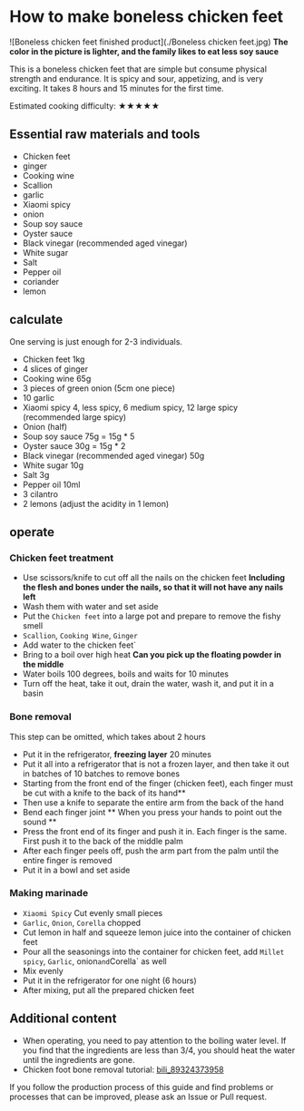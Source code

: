 # How to make boneless chicken feet

![Boneless chicken feet finished product](./Boneless chicken feet.jpg)
**The color in the picture is lighter, and the family likes to eat less soy sauce**

This is a boneless chicken feet that are simple but consume physical strength and endurance. It is spicy and sour, appetizing, and is very exciting. It takes 8 hours and 15 minutes for the first time.

Estimated cooking difficulty: ★★★★★

## Essential raw materials and tools

- Chicken feet
- ginger
- Cooking wine
- Scallion
- garlic
- Xiaomi spicy
- onion
- Soup soy sauce
- Oyster sauce
- Black vinegar (recommended aged vinegar)
- White sugar
- Salt
- Pepper oil
- coriander
- lemon

## calculate

One serving is just enough for 2-3 individuals.

- Chicken feet 1kg
- 4 slices of ginger
- Cooking wine 65g
- 3 pieces of green onion (5cm one piece)
- 10 garlic
- Xiaomi spicy 4, less spicy, 6 medium spicy, 12 large spicy (recommended large spicy)
- Onion (half)
- Soup soy sauce 75g = 15g * 5
- Oyster sauce 30g = 15g * 2
- Black vinegar (recommended aged vinegar) 50g
- White sugar 10g
- Salt 3g
- Pepper oil 10ml
- 3 cilantro
- 2 lemons (adjust the acidity in 1 lemon)

## operate

### Chicken feet treatment

- Use scissors/knife to cut off all the nails on the chicken feet **Including the flesh and bones under the nails, so that it will not have any nails left**
- Wash them with water and set aside
- Put the `Chicken feet` into a large pot and prepare to remove the fishy smell
- `Scallion`, `Cooking Wine`, `Ginger`
- Add water to the chicken feet`
- Bring to a boil over high heat **Can you pick up the floating powder in the middle**
- Water boils 100 degrees, boils and waits for 10 minutes
- Turn off the heat, take it out, drain the water, wash it, and put it in a basin

### Bone removal

This step can be omitted, which takes about 2 hours

- Put it in the refrigerator, **freezing layer** 20 minutes
- Put it all into a refrigerator that is not a frozen layer, and then take it out in batches of 10 batches to remove bones
- Starting from the front end of the finger (chicken feet), each finger must be cut with a knife to the back of its hand**
- Then use a knife to separate the entire arm from the back of the hand
- Bend each finger joint ** When you press your hands to point out the sound **
- Press the front end of its finger and push it in. Each finger is the same. First push it to the back of the middle palm
- After each finger peels off, push the arm part from the palm until the entire finger is removed
- Put it in a bowl and set aside

### Making marinade

- `Xiaomi Spicy` Cut evenly small pieces
- `Garlic`, `Onion`, `Corella` chopped
- Cut lemon in half and squeeze lemon juice into the container of chicken feet
- Pour all the seasonings into the container for chicken feet, add `Millet spicy`, `Garlic`, onion` and `Corella` as well
- Mix evenly
- Put it in the refrigerator for one night (6 hours)
- After mixing, put all the prepared chicken feet

## Additional content

- When operating, you need to pay attention to the boiling water level. If you find that the ingredients are less than 3/4, you should heat the water until the ingredients are gone.
- Chicken foot bone removal tutorial: [bili_89324373958](https://www.bilibili.com/video/BV1t44y117D8?share_source=copy_web)

If you follow the production process of this guide and find problems or processes that can be improved, please ask an Issue or Pull request.